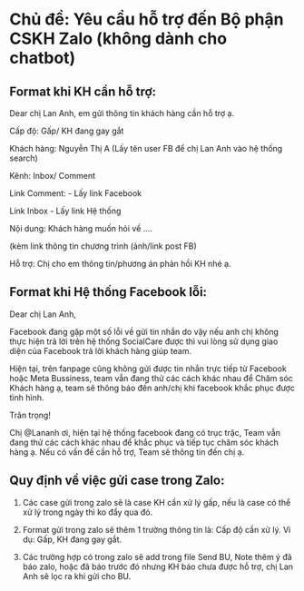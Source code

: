# Chủ đề: Yêu cầu hỗ trợ đến Bộ phận CSKH Zalo (không dành cho chatbot)

## Format khi KH cần hỗ trợ:

Dear chị Lan Anh, em gửi thông tin khách hàng cần hỗ trợ ạ.

Cấp độ: Gấp/ KH đang gay gắt

Khách hàng: Nguyễn Thị A (Lấy tên user FB để chị Lan Anh vào hệ thống search)

Kênh: Inbox/ Comment

Link Comment: - Lấy link Facebook

Link Inbox - Lấy link Hệ thống

Nội dung: Khách hàng muốn hỏi về ....

(kèm link thông tin chương trình (ảnh/link post FB)

Hỗ trợ: Chị cho em thông tin/phương án phản hồi KH nhé ạ.

## Format khi Hệ thống Facebook lỗi:

Dear chị Lan Anh,

Facebook đang gặp một số lỗi về gửi tin nhắn do vậy nếu anh chị không thực hiện trả lời trên hệ thống SocialCare được thì vui lòng sử dụng giao diện của Facebook trả lời khách hàng giúp team.

Hiện tại, trên fanpage cũng không gửi được tin nhắn trực tiếp từ Facebook hoặc Meta Bussiness, team vẫn đang thử các cách khác nhau để Chăm sóc Khách hàng ạ, team sẽ thông báo đến anh/chị khi facebook khắc phục được tình hình.

Trân trọng!

Chị @Lananh ơi, hiện tại hệ thống facebook đang có trục trặc, Team vẫn đang thử các cách khác nhau để khắc phục và tiếp tục chăm sóc khách hàng ạ. Nếu có vấn đề cần hỗ trợ, Team sẽ thông tin đến chị ạ.

## Quy định về việc gửi case trong Zalo:

1. Các case gửi trong zalo sẽ là case KH cần xử lý gấp, nếu là case có thể xử lý trong ngày thì ko đẩy qua đó.

2. Format gửi trong zalo sẽ thêm 1 trường thông tin là: Cấp độ cần xử lý. Ví dụ: Gấp, KH đang gay gắt.

3. Các trường hợp có trong zalo sẽ add trong file Send BU, Note thêm ý đã báo zalo, hoặc đã báo trước đó nhưng KH báo chưa được hỗ trợ, chị Lan Anh sẽ lọc ra khi gửi cho BU.
